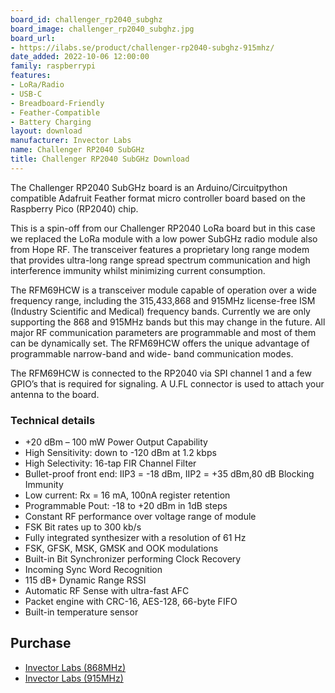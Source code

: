 ```yaml
---
board_id: challenger_rp2040_subghz
board_image: challenger_rp2040_subghz.jpg
board_url:
- https://ilabs.se/product/challenger-rp2040-subghz-915mhz/
date_added: 2022-10-06 12:00:00
family: raspberrypi
features:
- LoRa/Radio
- USB-C
- Breadboard-Friendly
- Feather-Compatible
- Battery Charging
layout: download
manufacturer: Invector Labs
name: Challenger RP2040 SubGHz
title: Challenger RP2040 SubGHz Download
---
```


The Challenger RP2040 SubGHz board is an Arduino/Circuitpython compatible Adafruit Feather format micro controller board based on the Raspberry Pico (RP2040) chip.

This is a spin-off from our Challenger RP2040 LoRa board but in this case we replaced the LoRa module with a low power SubGHz radio module also from Hope RF. The transceiver features a proprietary long range modem that provides ultra-long range spread spectrum communication and high interference immunity whilst minimizing current consumption.

The RFM69HCW is a transceiver module capable of operation over a wide frequency range, including the 315,433,868 and 915MHz license-free ISM (Industry Scientific and Medical) frequency bands. Currently we are only supporting the 868 and 915MHz bands but this may change in the future. All major RF communication parameters are programmable and most of them can be dynamically set. The RFM69HCW offers the unique advantage of programmable narrow-band and wide- band communication modes.

The RFM69HCW is connected to the RP2040 via SPI channel 1 and a few GPIO’s that is required for signaling. A U.FL connector is used to attach your antenna to the board.

### Technical details

- +20 dBm – 100 mW Power Output Capability
- High Sensitivity: down to -120 dBm at 1.2 kbps
- High Selectivity: 16-tap FIR Channel Filter
- Bullet-proof front end: IIP3 = -18 dBm, IIP2 = +35 dBm,80 dB Blocking Immunity
- Low current: Rx = 16 mA, 100nA register retention
- Programmable Pout: -18 to +20 dBm in 1dB steps
- Constant RF performance over voltage range of module
- FSK Bit rates up to 300 kb/s
- Fully integrated synthesizer with a resolution of 61 Hz
- FSK, GFSK, MSK, GMSK and OOK modulations
- Built-in Bit Synchronizer performing Clock Recovery
- Incoming Sync Word Recognition
- 115 dB+ Dynamic Range RSSI
- Automatic RF Sense with ultra-fast AFC
- Packet engine with CRC-16, AES-128, 66-byte FIFO
- Built-in temperature sensor

## Purchase

* [Invector Labs (868MHz)](https://ilabs.se/product/challenger-rp2040-subghz-868mhz/)
* [Invector Labs (915MHz)](https://ilabs.se/product/challenger-rp2040-subghz-915mhz/)
